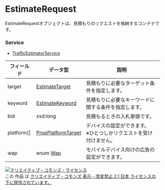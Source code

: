# EstimateRequest
EstimateRequestオブジェクトは、見積もりのリクエストを格納するコンテナです。
### Service
+ [TrafficEstimatorService](../services/TrafficEstimatorService.md)

| フィールド | データ型 | 説明 | 
|---|---|---|
| target| <a href="../data/EstimateTarget.md">EstimateTarget</a>| 見積もりに必要なターゲット条件を指定します。 |
| keyword| <a href="../data/EstimateKeyword.md">EstimateKeyword</a>| 見積もりに必要なキーワードに関する条件を指定します。 |
| bid| xsd:long| 見積もるときの入札単価です。 |
| platform[]| <a href="../data/PropPlatformTarget.md">PropPlatformTarget</a>| デバイスの設定ができます。<br>※ひとつしかリクエストを受け付けません。 |
| wap| enum <a href="../data/Wap.md">Wap</a>| モバイルデバイス向けの広告の設定ができます。 |
<a rel="license" href="http://creativecommons.org/licenses/by-nd/2.1/jp/"><img alt="クリエイティブ・コモンズ・ライセンス" style="border-width:0" src="https://i.creativecommons.org/l/by-nd/2.1/jp/88x31.png" /></a><br />この 作品 は <a rel="license" href="http://creativecommons.org/licenses/by-nd/2.1/jp/">クリエイティブ・コモンズ 表示 - 改変禁止 2.1 日本 ライセンスの下に提供されています。</a>
